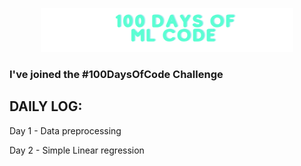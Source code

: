 <p align="center"><a href="https://cyblogerz.github.io"><img width="80%" alt="100 Days of ML code" src="./assets/header-100.png" /></a></p>

### I've joined the #100DaysOfCode Challenge


## DAILY LOG:

Day 1 - Data preprocessing

Day 2 - Simple Linear regression
